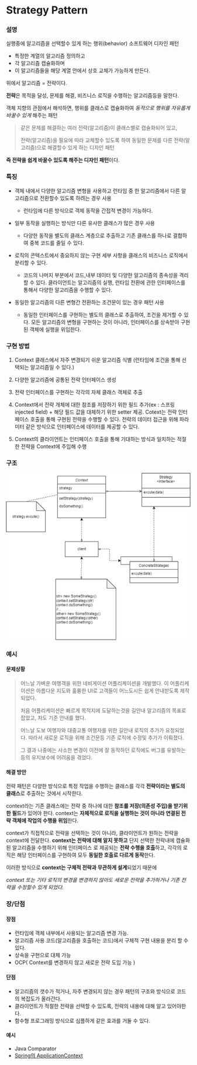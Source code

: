 Strategy Pattern
================

### 설명

실행중에 알고리즘을 선택할수 있게 하는 행위(behavior) 소프트웨어 디자인 패턴

- 특정한 계열의 알고리즘 정의하고
- 각 알고리즘 캡슐화하며
- 이 알고리즘들을 해당 계열 안에서 상호 교체가 가능하게 만든다.

위에서 알고리즘 = 전략이다.

**전략**은 목적을 달성, 문제를 해결, 비즈니스 로직을 수행하는 알고리즘등을 말한다.

객체 지향의 관점에서 해석하면, 행위를 클래스로 캡슐화하여 *동적으로 행위를 자유롭게 바꿀수 있게* 해주는 패턴

> 같은 문제를 해결하는 여러 전략(알고리즘)이 클래스별로 캡슐화되어 있고,
>
> 전략(알고리즘)을 필요에 따라 교체할수 있도록 하여 동일한 문제를 다른 전략(알고리즘)으로 해결할수 있게 하는 디자인 패턴

**즉 전략을 쉽게 바꿀수 있도록 해주는 디자인 패턴**이다.

### 특징

- 객체 내에서 다양한 알고리즘 변형을 사용하고 런타임 중 한 알고리즘에서 다른 알고리즘으로 전환할수 있도록 하려는 경우 사용
  - 런타임에 다른 방식으로 객체 동작을 간접적 변경이 가능하다.
  

- 일부 동작을 실행하는 방식만 다른 유사한 클래스가 많은 경우 사용
  - 다양한 동작을 별도의 클래스 계층으로 추출하고 기존 클래스를 하나로 결합하여 중복 코드를 줄일 수 있다.
  
- 로직의 콘텍스트에서 중요하지 않는 구현 세부 사항을 클래스의 비즈니스 로직에서 분리할 수 있다.
  - 코드의 나머지 부분에서 코드,내부 데이터 및 다양한 알고리즘의 종속성을 격리할 수 있다. 클라이언트는 알고리즘의 실행, 런타임 전환에 관한 인터페이스를 통해서 다양한 알고리즘을 수행할 수 있다. 

- 동일한 알고리즘의 다른 변형간 전환하는 조건문이 있는 경우 패턴 사용
  - 동일한 인터페이스를 구현하는 별도의 클래스로 추출하여, 조건을 제거할 수 있다. 모든 알고리즘의 변형을 구현하는 것이 아니라, 인터페이스를 상속받아 구현된 객체에 실행을 위임한다.

### 구현 방법
1. Context 클래스에서 자주 변경되기 쉬운 알고리즘 식별 (런타임에 조건을 통해 선택되는 알고리즘일 수 있다.)


2. 다양한 알고리즘에 공통된 전략 인터페이스 생성 


3. 전략 인터페이스를 구현하는 각각의 자체 클래스 객체로 추출


4. Context에서 전략 개체에 대한 참조를 저장하기 위한 필드 추가(ex : 스프링 injected field) + 해당 필드 값을 대체하기 위한 setter 제공. Cotext는 전략 인터페이스 호출을 통해 구현된 전략을 수행할 수 있다. 전략의 데이터 접근을 위해 파라미터 같은 방식으로 인터페이스에 데이터를 제공할 수 있다.


5. Context의 클라이언트는 인터페이스 호출을 통해 기대하는 방식과 일치하는 적절한 전략을 Context에 주입해 수행 


### 구조
![전략 패턴](../../../../../resources/image/strategy11.png)



### 예시

#### 문제상황 
>   어느날 가벼운 여행객을 위한 네비게이션 어플리케이션을 개발했다. 
이 어플리케이션은 아름다운 지도와 훌륭한 UI로 고객들이 어느도시든 쉽게 안내받도록 제작되었다.
> 
> 처음 어플리케이션은 빠르게 목적지에 도달하는것을 길안내 알고리즘의 목표로 잡았고, 차도 기준 안내를 했다.
> 
>어느날 도보 여행자와 대중교통 여행자를 위한 길안내 로직의 추가가 요청되었다. 따라서 새로운 로직을 위해 조건문등 기존 로직에 수정및 추가가 이뤄졌다.
> 
> 그 결과 나중에는 사소한 변경이 이전에 잘 동작하던 로직에도 버그를 유발하는 등의 유지보수에 어려움을 겪었다.
 

#### 해결 방안 
전략 패턴은 다양한 방식으로 특정 작업을 수행하는 클래스를 각각 **전략이라는 별도의 클래스**로 
추출하는 것에서 시작한다.

context라는 기존 클래스에는 전략 중 하나에 대한 **참조를 저장(의존성 주입)을 받기위한 필드**가 있어야 한다.
context는 **자체적으로 로직을 실행하는 것이 아니라 연결된 전략 객체에 작업의 수행을 위임**한다.

context가 직접적으로 전략을 선택하는 것이 아니라, 클라이언트가 원하는 전략을 context에 전달한다.
**context는 전략에 대해 알지 못하고** 단지 선택한 전략내에 캡슐화된 알고리즘을 수행하기 위해 인터페이스
로 제공되는 **전략 수행을 호출**하고, 각각의 로직은 해당 인터페이스를 구현하여 모두 **동일한 호출로 다르게 동작**한다.

이러한 방식으로 **context는 구체적 전략과 무관하게 설계**되었기 때문에 

_context 또는
기타 로직의 변경을 변경하지 않아도 새로운 전략을 추가하거나 기존 전략을 수정할수 있게 되었다._



### 장/단점

#### 장점
- 런타임에 객체 내부에서 사용되는 알고리즘 변경 가능.
- 알고리즘 사용 코드(알고리즘을 호출하는 코드)에서 구체적 구현 내용을 분리 할 수 있다.
- 상속을 구현으로 대체 가능
- OCP( Context를 변경하지 않고 새로운 전략 도입 가능 )

#### 단점
- 알고리즘의 갯수가 적거나, 자주 변경되지 않는 경우 패턴의 구조와 방식으로 코드의 복잡도가 올라간다.
- 클라이언트가 적절한 전략을 선택할 수 있도록, 전략의 내용에 대해 알고 있어야한다.
- 함수형 프로그래밍 방식으로 심플하게 같은 효과를 거둘 수 있다.


#### 예시
- Java Comparator
- [Spring의 ApplicationContext](useCase/Spring/ApplicationContenxt.md)